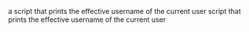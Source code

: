 a script that prints the effective username of the current user
script that prints the effective username of the current user

